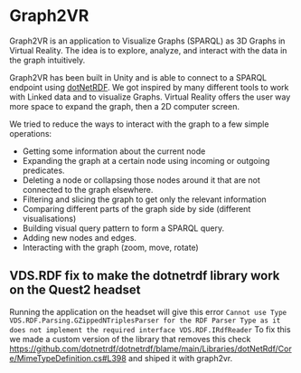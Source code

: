 # Graph2VR

Graph2VR is an application to Visualize Graphs (SPARQL) as 3D Graphs in Virtual Reality.
The idea is to explore, analyze, and interact with the data in the graph intuitively.

Graph2VR has been built in Unity and is able to connect to a SPARQL endpoint using [dotNetRDF](https://dotnetrdf.org/).
We got inspired by many different tools to work with Linked data and to visualize Graphs.
Virtual Reality offers the user way more space to expand the graph, then a 2D computer screen.

We tried to reduce the ways to interact with the graph to a few simple operations:
- Getting some information about the current node
- Expanding the graph at a certain node using incoming or outgoing predicates.
- Deleting a node or collapsing those nodes around it that are not connected to the graph elsewhere.
- Filtering and slicing the graph to get only the relevant information
- Comparing different parts of the graph side by side (different visualisations)
- Building visual query pattern to form a SPARQL query.
- Adding new nodes and edges.
- Interacting with the graph (zoom, move, rotate) 

## VDS.RDF fix to make the dotnetrdf library work on the Quest2 headset

Running the application on the headset will give this error
`Cannot use Type VDS.RDF.Parsing.GZippedNTriplesParser for the RDF Parser Type as it does not implement the required interface VDS.RDF.IRdfReader`
To fix this we made a custom version of the library that removes this check https://github.com/dotnetrdf/dotnetrdf/blame/main/Libraries/dotNetRdf/Core/MimeTypeDefinition.cs#L398 and shiped it with graph2vr.
